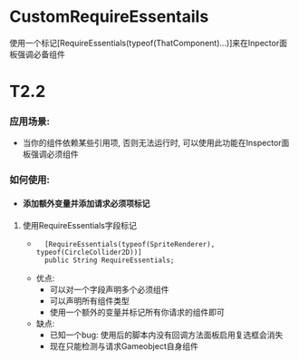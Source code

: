 # CustomRequireEssentails
使用一个标记[RequireEssentials(typeof(ThatComponent)...)]来在Inpector面板强调必备组件

# T2.2
### 应用场景: 
- 当你的组件依赖某些引用项, 否则无法运行时, 可以使用此功能在Inspector面板强调必须组件
### 如何使用: 
- #### 添加额外变量并添加请求必须项标记
1. 使用RequireEssentials字段标记
    - ```
        [RequireEssentials(typeof(SpriteRenderer), typeof(CircleCollider2D))]
        public String RequireEssentials;
      ```
    - 优点: 
      - 可以对一个字段声明多个必须组件
      - 可以声明所有组件类型
      - 使用一个额外的变量并标记所有你请求的组件即可
    - 缺点: 
      - 已知一个bug: 使用后的脚本内没有回调方法面板启用复选框会消失
      - 现在只能检测与请求Gameobject自身组件
